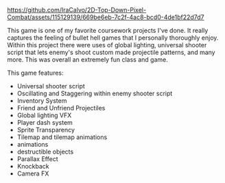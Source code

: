 https://github.com/IraCalvo/2D-Top-Down-Pixel-Combat/assets/115129139/669be6eb-7c2f-4ac8-bcd0-4de1bf22d7d7


This game is one of my favorite coursework projects I've done. It really captures the feeling of bullet hell games that I personally 
thoroughly enjoy. Within this project there were uses of global lighting, universal shooter script that lets enemy's shoot custom made
projectile patterns, and many more. This was overall an extremely fun class and game.

This game features:
- Universal shooter script
- Oscillating and Staggering within enemy shooter script
- Inventory System
- Friend and Unfriend Projectiles
- Global lighting VFX
- Player dash system
- Sprite Transparency
- Tilemap and tilemap animations
- animations
- destructible objects
- Parallax Effect
- Knockback
- Camera FX

